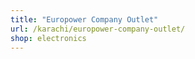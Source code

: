 ```yaml
---
title: "Europower Company Outlet"
url: /karachi/europower-company-outlet/
shop: electronics
---
```

